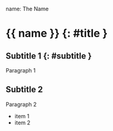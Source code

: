 name: The Name

# {{ name }} {: #title }

## Subtitle 1 {: #subtitle }

Paragraph 1

## Subtitle 2

Paragraph 2

* item 1
* item 2
